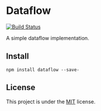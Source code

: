 # Dataflow
[![Build Status](https://travis-ci.org/julbaxter/dataflow.svg?branch=master)](https://travis-ci.org/julbaxter/dataflow)

A simple dataflow implementation.

## Install

    npm install dataflow --save-

## License

This project is under the [MIT](./LICENSE) license.
